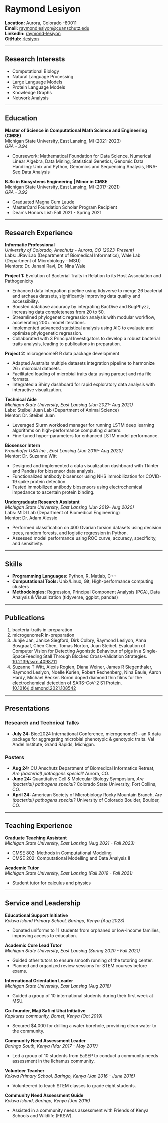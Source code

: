 # Raymond Lesiyon

**Location:** Aurora, Colorado -80011  
**Email:** raymondlesiyon@cuanschutz.edu  
**LinkedIn:** [raymond-lesiyon](https://www.linkedin.com/in/raymond-lesiyon-86a431146/)  
**GitHub:** [rlesiyon](https://github.com/rlesiyon)

---

## Research Interests

- Computational Biology
- Natural Language Processing
- Large Language Models
- Protein Language Models
- Knowledge Graphs
- Network Analysis

---

## Education

**Master of Science in Computational Math Science and Engineering (CMSE)**  
Michigan State University, East Lansing, MI (2021-2023)  
*GPA - 3.94*  
- Coursework: Mathematical Foundation for Data Science, Numerical Linear Algebra, Data Mining, Statistical Genetics, Genomic Data Handling: Unix and Python, Genomics and Sequencing Analysis, RNA-Seq Data Analysis

**B.Sc in Biosystems Engineering | Minor in CMSE**  
Michigan State University, East Lansing, MI (2017-2021)  
*GPA - 3.92*  
- Graduated Magna Cum Laude
- MasterCard Foundation Scholar Program Recipient
- Dean's Honors List: Fall 2021 - Spring 2021

---

## Research Experience

**Informatic Professional**  
*University of Colorado, Anschutz - Aurora, CO (2023-Present)*  
Labs: JRaviLab (Department of Biomedical Informatics), Wale Lab (Department of Microbiology - MSU)  
Mentors: Dr. Janani Ravi, Dr. Nina Wale

**Project 1:** Evolution of Bacterial Traits in Relation to its Host Association and Pathogenicity
- Enhanced data integration pipeline using tidyverse to merge 26 bacterial and archaea datasets, significantly improving data quality and accessibility.
- Boosted database accuracy by integrating BacDive and BugPhyzz, increasing data completeness from 20 to 50.
- Streamlined phylogenetic regression analysis with modular workflow, accelerating 200+ model iterations.
- Implemented advanced statistical analysis using AIC to evaluate and optimize phylogenetic regression.
- Collaborated with 3 Principal Investigators to develop a robust bacterial traits analysis, leading to publications in preparation.

**Project 2:** microgenomeR R data package development
- Adapted Austraits multiple datasets integration pipeline to harmonize 26+ microbial datasets.
- Facilitated loading of microbial traits data using parquet and rda file formats.
- Integrated a Shiny dashboard for rapid exploratory data analysis with interactive visualization.

**Technical Aide**  
*Michigan State University, East Lansing (Jun 2021- Aug 2021)*  
Labs: Steibel Juan Lab (Department of Animal Science)  
Mentor: Dr. Steibel Juan  
- Leveraged Slurm workload manager for running LSTM deep learning algorithms on high-performance computing clusters.
- Fine-tuned hyper-parameters for enhanced LSTM model performance.

**Biosensor Intern**  
*Fraunhofer USA Inc., East Lansing (Jun 2019- Aug 2020)*  
Mentor: Dr. Suzanne Witt  
- Designed and implemented a data visualization dashboard with Tkinter and Pandas for biosensor data analysis.
- Functionalized antibody biosensor using NHS immobilization for COVID-19 spike protein detection.
- Tested immobilized antibody biosensors using electrochemical impedance to ascertain protein binding.

**Undergraduate Research Assistant**  
*Michigan State University, East Lansing (Jun 2019- Aug 2020)*  
Labs: MIDI Lab (Department of Biomedical Engineering)  
Mentor: Dr. Adam Alessio  
- Performed classification on 400 Ovarian torsion datasets using decision trees, random forests, and logistic regression in Python.
- Assessed model performance using ROC curve, accuracy, specificity, and sensitivity.

---

## Skills

- **Programming Languages:** Python, R, Matlab, C++
- **Computational Tools:** Unix/Linux, Git, High-performance computing clusters
- **Methodologies:** Regression, Principal Component Analysis (PCA), Data Analysis & Visualization (tidyverse, ggplot, pandas)

---

## Publications

1. bacteria-traits in-preparation
2. microgenomeR in-preparation
3. Junjie Jan, Janice Siegford, Dirk Colbry, Raymond Lesiyon, Anna Bosgraaf, Chen Chen, Tomas Norton, Juan Steibel. Evaluation of Computer Vision for Detecting Agonistic Behaviour of pigs in a Single-SpaceFeeding Stall Through Blocked Cross-Validation Strategies. [10.2139/ssrn.4098711](https://doi.org/10.2139/ssrn.4098711)
4. Suzanne T Witt, Alexis Rogien, Diana Weiner, James R Siegenthaler, Raymond Lesiyon, Noelle Kurien, Robert Rechenberg, Nina Baule, Aaron Hardy, Michael Becker. Boron doped diamond thin films for the electrochemical detection of SARS-CoV-2 S1 Protein. [10.1016/j.diamond.2021.108542](https://doi.org/10.1016/j.diamond.2021.108542)

---

## Presentations

### Research and Technical Talks
- **July 24:** Bioc2024 International Conference, microgenomeR - an R data package for aggregating microbial phenotypic & genotypic traits. Val Andel Institute, Grand Rapids, Michigan.

### Posters
- **Aug 24:** CU Anschutz Department of Biomedical Informatics Retreat, *Are (bacterial) pathogens special?* Aurora, CO.
- **June 24:** Quantitative Cell & Molecular Biology Symposium, *Are (bacterial) pathogens special?* Colorado State University, Fort Collins, CO.
- **April 24:** American Society of Microbiology Rocky Mountain Branch, *Are (bacterial) pathogens special?* University of Colorado Boulder, Boulder, CO.

---

## Teaching Experience

**Graduate Teaching Assistant**  
*Michigan State University, East Lansing (Aug 2021 - Fall 2023)*  
- CMSE 802: Methods in Computational Modeling
- CMSE 202: Computational Modelling and Data Analysis II

**Academic Tutor**  
*Michigan State University, East Lansing (Fall 2019 - Fall 2021)*  
- Student tutor for calculus and physics

---

## Service and Leadership

**Educational Support Initiative**  
*Kokwa Island Primary School, Baringo, Kenya (Aug 2023)*  
- Donated uniforms to 11 students from orphaned or low-income families, improving access to education.

**Academic Core Lead Tutor**  
*Michigan State University, East Lansing (Spring 2020 - Fall 2021)*  
- Guided other tutors to ensure smooth running of the tutoring center.
- Planned and organized review sessions for STEM courses before exams.

**International Orientation Leader**  
*Michigan State University, East Lansing (Aug 2018)*  
- Guided a group of 10 international students during their first week at MSU.

**Co-founder, Maji Safi ni Uhai Initiative**  
*Kapkures community, Bomet, Kenya (Oct 2019)*  
- Secured \$4,000 for drilling a water borehole, providing clean water to the community.

**Community Need Assessment Leader**  
*Baringo South, Kenya (Mar 2017 - May 2017)*  
- Led a group of 10 students from EaSEP to conduct a community needs assessment in the Ilchamus community.

**Volunteer Teacher**  
*Kokwa Primary School, Baringo, Kenya (Jan 2016 - June 2016)*  
- Volunteered to teach STEM classes to grade eight students.

**Community Need Assessment Guide**  
*Kokwa Island, Baringo, Kenya (Jan 2016)*  
- Assisted in a community needs assessment with Friends of Kenya Schools and Wildlife (FKSW).
